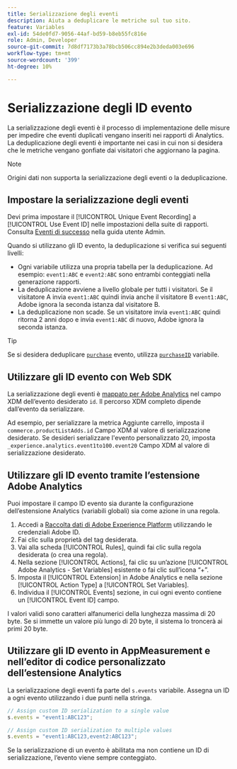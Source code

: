 ```yaml
---
title: Serializzazione degli eventi
description: Aiuta a deduplicare le metriche sul tuo sito.
feature: Variables
exl-id: 54de0fd7-9056-44af-bd59-b8eb55fc816e
role: Admin, Developer
source-git-commit: 7d8df7173b3a78bcb506cc894e2b3deda003e696
workflow-type: tm+mt
source-wordcount: '399'
ht-degree: 10%

---
```


# Serializzazione degli ID evento

La serializzazione degli eventi è il processo di implementazione delle misure per impedire che eventi duplicati vengano inseriti nei rapporti di Analytics. La deduplicazione degli eventi è importante nei casi in cui non si desidera che le metriche vengano gonfiate dai visitatori che aggiornano la pagina.

>[!NOTE]
>
>Origini dati non supporta la serializzazione degli eventi o la deduplicazione.

## Impostare la serializzazione degli eventi

Devi prima impostare il [!UICONTROL Unique Event Recording] a [!UICONTROL Use Event ID] nelle impostazioni della suite di rapporti. Consulta [Eventi di successo](/help/admin/admin/c-manage-report-suites/c-edit-report-suites/conversion-var-admin/c-success-events/success-event.md) nella guida utente Admin.

Quando si utilizzano gli ID evento, la deduplicazione si verifica sui seguenti livelli:

* Ogni variabile utilizza una propria tabella per la deduplicazione. Ad esempio: `event1:ABC` e `event2:ABC` sono entrambi conteggiati nella generazione rapporti.
* La deduplicazione avviene a livello globale per tutti i visitatori. Se il visitatore A invia `event1:ABC` quindi invia anche il visitatore B `event1:ABC`, Adobe ignora la seconda istanza dal visitatore B.
* La deduplicazione non scade. Se un visitatore invia `event1:ABC` quindi ritorna 2 anni dopo e invia `event1:ABC` di nuovo, Adobe ignora la seconda istanza.

>[!TIP]
>
>Se si desidera deduplicare [`purchase`](event-purchase.md) evento, utilizza [`purchaseID`](../purchaseid.md) variabile.

## Utilizzare gli ID evento con Web SDK

La serializzazione degli eventi è [mappato per Adobe Analytics](https://experienceleague.adobe.com/docs/analytics/implementation/aep-edge/variable-mapping.html?lang=it) nel campo XDM dell’evento desiderato `id`. Il percorso XDM completo dipende dall’evento da serializzare.

Ad esempio, per serializzare la metrica Aggiunte carrello, imposta il `commerce.productListAdds.id` Campo XDM al valore di serializzazione desiderato. Se desideri serializzare l&#39;evento personalizzato 20, imposta `_experience.analytics.event1to100.event20` Campo XDM al valore di serializzazione desiderato.

## Utilizzare gli ID evento tramite l’estensione Adobe Analytics

Puoi impostare il campo ID evento sia durante la configurazione dell’estensione Analytics (variabili globali) sia come azione in una regola.

1. Accedi a [Raccolta dati di Adobe Experience Platform](https://experience.adobe.com/data-collection) utilizzando le credenziali Adobe ID.
2. Fai clic sulla proprietà del tag desiderata.
3. Vai alla scheda [!UICONTROL Rules], quindi fai clic sulla regola desiderata (o crea una regola).
4. Nella sezione [!UICONTROL Actions], fai clic su un’azione [!UICONTROL Adobe Analytics - Set Variables] esistente o fai clic sull’icona “+”.
5. Imposta il [!UICONTROL Extension] in Adobe Analytics e nella sezione [!UICONTROL Action Type] a [!UICONTROL Set Variables].
6. Individua il [!UICONTROL Events] sezione, in cui ogni evento contiene un [!UICONTROL Event ID] campo.

I valori validi sono caratteri alfanumerici della lunghezza massima di 20 byte. Se si immette un valore più lungo di 20 byte, il sistema lo troncerà ai primi 20 byte.

## Utilizzare gli ID evento in AppMeasurement e nell’editor di codice personalizzato dell’estensione Analytics

La serializzazione degli eventi fa parte del `s.events` variabile. Assegna un ID a ogni evento utilizzando i due punti nella stringa.

```js
// Assign custom ID serialization to a single value
s.events = "event1:ABC123";

// Assign custom ID serialization to multiple values
s.events = "event1:ABC123,event2:ABC123";
```

Se la serializzazione di un evento è abilitata ma non contiene un ID di serializzazione, l’evento viene sempre conteggiato.
